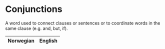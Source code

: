 # Conjunctions

A word used to connect clauses or sentences or to coordinate words in the same clause (e.g. and, but, if).

| Norwegian | English |
| --- | --- |
<wordsGoHere>
